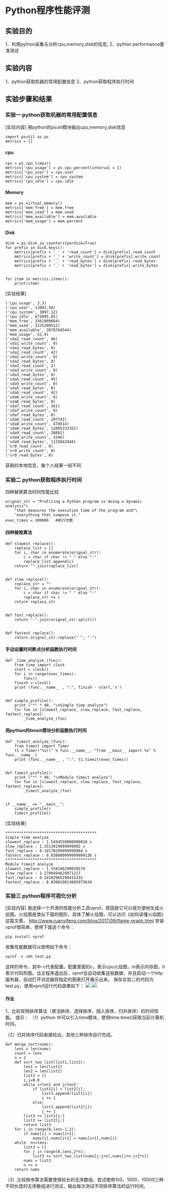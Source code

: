 # Python程序性能评测

## 实验目的

1、利用python采集与分析cpu,memory,disk的信息;
2、python performance基准测试

## 实验内容

1、python获取机器的常用配置信息
2、python获取程序执行时间

## 实验步骤和结果

### 实验一 python获取机器的常用配置信息

[实验内容]
用python的psutil模块输出cpu,memory,disk信息
	

	import psutil as ps
	metrics = {}
#### cpu

	cpu = ps.cpu_times()
	metrics['cpu_usage'] = ps.cpu_percent(interval = 1)
	metrics['cpu_user'] = cpu.user
	metrics['cpu_system'] = cpu.system
	metrics['cpu_idle'] = cpu.idle
#### Memory

	mem = ps.virtual_memory()
	metrics['mem_free'] = mem.free
	metrics['mem_used'] = mem.used
	metrics['mem_available'] = mem.available
	metrics['mem_usage'] = mem.percent
#### Disk



```
disk = ps.disk_io_counters(perdisk=True)
for prefix in disk.keys():
    metrics[prefix + '_' + 'read_count'] = disk[prefix].read_count
    metrics[prefix + '_' + 'write_count'] = disk[prefix].write_count
    metrics[prefix + '_' + 'read_bytes'] = disk[prefix].read_bytes
    metrics[prefix + '_' + 'read_bytes'] = disk[prefix].write_bytes
​
​
for item in metrics.items():
    print(item)
```
[实验结果]

```
('cpu_usage', 3.3)
('cpu_user', 13092.58)
('cpu_system', 3097.12)
('cpu_idle', 672095.85)
('mem_free', 3361009664)
('mem_used', 3225280512)
('mem_available', 3878764544)
('mem_usage', 52.9)
('sda1_read_count', 46)
('sda1_write_count', 0)
('sda1_read_bytes', 0)
('sda2_read_count', 42)
('sda2_write_count', 0)
('sda2_read_bytes', 0)
('sda3_read_count', 2)
('sda3_write_count', 0)
('sda3_read_bytes', 0)
('sda5_read_count', 45)
('sda5_write_count', 0)
('sda5_read_bytes', 0)
('sda6_read_count', 42)
('sda6_write_count', 0)
('sda6_read_bytes', 0)
('sda7_read_count', 161)
('sda7_write_count', 0)
('sda7_read_bytes', 0)
('sda8_read_count', 297742)
('sda8_write_count', 478514)
('sda8_read_bytes', 12095332352)
('sda9_read_count', 20881)
('sda9_write_count', 3346)
('sda9_read_bytes', 1125842944)
('sr0_read_count', 0)
('sr0_write_count', 0)
('sr0_read_bytes', 0)
```

获取的本地信息，每个人结果一般不同
### 实验二 python获取程序执行时间

四种替换算法时间性能比较

```
orignal_str = "Profiling a Python program is doing a dynamic analysis"\
    "that measures the execution time of the program and"\
    "everything that compose it."
exec_times = 100000   #执行次数
```

#### 四种替换算法

```
def slowest_replace():
    replace_list = []
    for i, char in enumerate(orignal_str):
        c = char if char != " " else "-"
        replace_list.append(c)
    return "".join(replace_list)
​
​
def slow_replace():
    replace_str = ""
    for i, char in enumerate(orignal_str):
        c = char if char != " " else "-"
        replace_str += c
    return replace_str
​
​
def fast_replace():
    return "-".join(orignal_str.split())
​
​
def fastest_replace():
    return orignal_str.replace(" ", "-")
```

#### 手动设置时间断点分析函数执行时间

```
def _time_analyze_(func):
    from time import clock
    start = clock()
    for i in range(exec_times):
        func()
    finish = clock()
    print (func.__name__ , ":", finish - start,'s')
​
​
def simple_profile():
    print ("*" * 40, "\nSimple time analyze")
    for fun in [slowest_replace, slow_replace, fast_replace, fastest_replace]:
        _time_analyze_(fun)
```
#### 用python的timeit模块分析函数执行时间


```
def _timeit_analyze_(func):
    from timeit import Timer
    t1 = Timer("%s()" % func.__name__, "from __main__ import %s" % func.__name__)
    print (func.__name__ , ":", t1.timeit(exec_times))
​
​
def timeit_profile():
    print ("*" * 40, "\nModule timeit analyze")
    for fun in [slowest_replace, slow_replace, fast_replace, fastest_replace]:
        _timeit_analyze_(fun)
​
​
if __name__ == "__main__":
    simple_profile()
    timeit_profile()
```

[实验结果]

```
**************************************** 
Simple time analyze
slowest_replace : 1.5494550000000018 s
slow_replace : 1.2513919999999992 s
fast_replace : 0.14179299999999984 s
fastest_replace : 0.030080999999999136 s
**************************************** 
Module timeit analyze
slowest_replace : 1.558246290020179
slow_replace : 1.2700494629971217
fast_replace : 0.14182965198415332
fastest_replace : 0.030810013005975634
```
### 实验三 python程序可视化分析

[实验内容]
我选择一个开源的性能分析工具vprof，原因是它可以很方便地生成火焰图。火焰图是类似下面的图形，具体了解火焰图，可以访问《如何读懂火焰图》这篇文章。
http://www.ruanyifeng.com/blog/2017/09/flame-graph.html
安装vprof很简单，使用下面这个命令：
	

	pip install vprof

收集性能数据可以使用如下命令：
	
	vprof -c cmh test.py

这样的命令，其中-c代表配置。配置里面的c，表示cpu火焰图，m表示内存图，h表示代码热图。当主程序退出后，vprof会自动收集这些数据，并且启动一个http服务器，自动打开浏览器将指定的图表打开展示出来。
保存实验二的代码为test.py，使用vprof运行代码效果如下：
​​![](pic/4.1.png)
​​![](pic/4.2.png)
​​
#### 作业

1、比较常用排序算法（冒泡排序、选择排序、插入排序，归并排序）的时间性能。
提示：
（1）python 中可以引入time模块，使用time.time()获取当前计算机时间。

（2）归并排序代码直接给出，其他三种排序自行完成。

```
def merge_sort(nums):
    lens = len(nums)
    count = lens
    n = 2
    def sort_two_list(list1,list2):
        len1 = len(list1)
        len2 = len(list2)
        list3 = []
        i,j=0,0
        while i<len1 and j<len2:
            if list1[i] < list2[j]:
                list3.append(list1[i])
                i += 1
            else:
                list3.append(list2[j])
                j += 1
        list3 += list1[i:]
        list3 += list2[j:]
        return list3
    for i in range(0,lens-1,2):
        if nums[i] > nums[i+1]:
            nums[i],nums[i+1] = nums[i+1],nums[i]
    while  n<=lens:
        list3 = []
        for j in range(0,lens,2*n):
            list3 += sort_two_list(nums[j:j+n],nums[j+n:j+2*n])
        nums = list3
        n += n
    return nums
```
（3）比较排序算法需要使用较长的无序数组，尝试使用100，1000，10000三种不同长度的无序数组进行测试，输出每次测试不同排序算法的运行时间。



